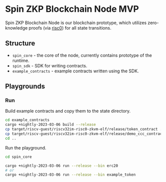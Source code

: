 # Spin ZKP Blockchain Node MVP

Spin ZKP Blockchain Node is our blockchain prototype, which utilizes zero-knowledge proofs (via [risc0](https://github.com/risc0/risc0)) for all state transitions.

## Structure

- `spin_core` - the core of the node, currently contains prototype of the runtime.
- `spin_sdk` - SDK for writing contracts.
- `example_contracts` - example contracts written using the SDK.

## Playgrounds

### Run

Build example contracts and copy them to the state directory.
```sh
cd example_contracts
cargo +nightly-2023-03-06 build --release
cp target/riscv-guest/riscv32im-risc0-zkvm-elf/release/token_contract ../spin_core/state/contracts/token.spin
cp target/riscv-guest/riscv32im-risc0-zkvm-elf/release/demo_ccc_contract ../spin_core/state/contracts/demo_ccc.spin
cd ..
```

Run the playground.
```sh
cd spin_core

cargo +nightly-2023-03-06 run --release --bin erc20
# or
cargo +nightly-2023-03-06 run --release --bin example_token
```
